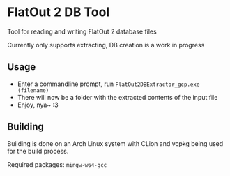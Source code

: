 # FlatOut 2 DB Tool

Tool for reading and writing FlatOut 2 database files

Currently only supports extracting, DB creation is a work in progress

## Usage

- Enter a commandline prompt, run `FlatOut2DBExtractor_gcp.exe (filename)`
- There will now be a folder with the extracted contents of the input file
- Enjoy, nya~ :3

## Building

Building is done on an Arch Linux system with CLion and vcpkg being used for the build process.

Required packages: `mingw-w64-gcc`
